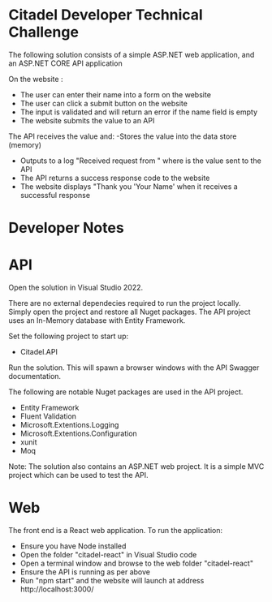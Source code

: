 # Citadel Developer Technical Challenge

The following solution consists of a simple ASP.NET web application, and an ASP.NET CORE API application

On the website :
- The user can enter their name into a form on the website
- The user can click a submit button on the website
- The input is validated and will return an error if the name field is empty
- The website submits the value to an API

The API receives the value and:
-Stores the value into the data store (memory)
- Outputs to a log "Received request from <Name>" where <Name> is the value sent to the API
- The API returns a success response code to the website
- The website displays "Thank you 'Your Name' when it receives a successful response


# Developer Notes


# API
Open the solution in Visual Studio 2022.

There are no external dependecies required to run the project locally.  Simply open the project and restore all Nuget packages.
The API project uses an In-Memory database with Entity Framework.

Set the following project to start up:
- Citadel.API

Run the solution.  This will spawn a browser windows with the API Swagger documentation.

The following are notable Nuget packages are used in the API project.  
- Entity Framework
- Fluent Validation
- Microsoft.Extentions.Logging
- Microsoft.Extentions.Configuration
- xunit
- Moq

Note: The solution also contains an ASP.NET web project.  It is a simple MVC project which can be used to test the API.
  
# Web

The front end is a React web application.  To run the application:

- Ensure you have Node installed
- Open the folder "citadel-react" in Visual Studio code
- Open a terminal window and browse to the web folder "citadel-react"
- Ensure the API is running as per above
- Run "npm start" and the website will launch at address http://localhost:3000/


